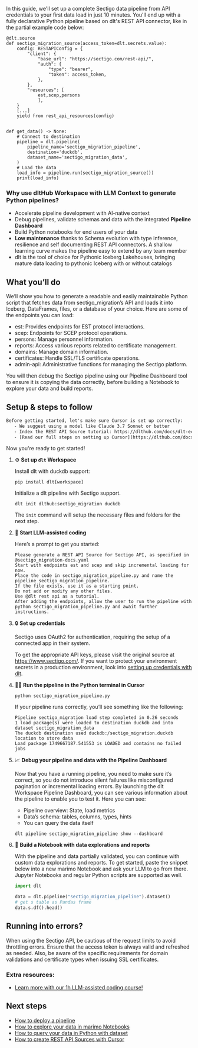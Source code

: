 In this guide, we'll set up a complete Sectigo data pipeline from API credentials to your first data load in just 10 minutes. You'll end up with a fully declarative Python pipeline based on dlt's REST API connector, like in the partial example code below:

```python-outcome
@dlt.source
def sectigo_migration_source(access_token=dlt.secrets.value):
    config: RESTAPIConfig = {
        "client": {
            "base_url": "https://sectigo.com/rest-api/",
            "auth": {
                "type": "bearer",
                "token": access_token,
            },
        },
        "resources": [
            est,scep,persons
            ],
    }
    [...]
    yield from rest_api_resources(config)


def get_data() -> None:
    # Connect to destination
    pipeline = dlt.pipeline(
        pipeline_name='sectigo_migration_pipeline',
        destination='duckdb',
        dataset_name='sectigo_migration_data', 
    )
    # Load the data
    load_info = pipeline.run(sectigo_migration_source())
    print(load_info) 
```

### Why use dltHub Workspace with LLM Context to generate Python pipelines?

- Accelerate pipeline development with AI-native context
- Debug pipelines, validate schemas and data with the integrated **Pipeline Dashboard**
- Build Python notebooks for end users of your data
- **Low maintenance** thanks to Schema evolution with type inference, resilience and self documenting REST API connectors. A shallow learning curve makes the pipeline easy to extend by any team member
- dlt is the tool of choice for Pythonic Iceberg Lakehouses, bringing mature data loading to pythonic Iceberg with or without catalogs

## What you’ll do

We’ll show you how to generate a readable and easily maintainable Python script that fetches data from sectigo_migration’s API and loads it into Iceberg, DataFrames, files, or a database of your choice. Here are some of the endpoints you can load:

- est: Provides endpoints for EST protocol interactions.
- scep: Endpoints for SCEP protocol operations.
- persons: Manage personnel information.
- reports: Access various reports related to certificate management.
- domains: Manage domain information.
- certificates: Handle SSL/TLS certificate operations.
- admin-api: Administrative functions for managing the Sectigo platform.

You will then debug the Sectigo pipeline using our Pipeline Dashboard tool to ensure it is copying the data correctly, before building a Notebook to explore your data and build reports.

## Setup & steps to follow

```default
Before getting started, let's make sure Cursor is set up correctly:
   - We suggest using a model like Claude 3.7 Sonnet or better
   - Index the REST API Source tutorial: https://dlthub.com/docs/dlt-ecosystem/verified-sources/rest_api/ and add it to context as **@dlt rest api**
   - [Read our full steps on setting up Cursor](https://dlthub.com/docs/dlt-ecosystem/llm-tooling/cursor-restapi#23-configuring-cursor-with-documentation)
```

Now you're ready to get started!

1. ⚙️ **Set up `dlt` Workspace**
    
    Install dlt with duckdb support:
    ```shell
    pip install dlt[workspace]
    ```

    Initialize a dlt pipeline with Sectigo support.
    ```shell
    dlt init dlthub:sectigo_migration duckdb
    ```

    The `init` command will setup the necessary files and folders for the next step.
    
2. 🤠 **Start LLM-assisted coding**
    
    Here’s a prompt to get you started:
    
    ```prompt
    Please generate a REST API Source for Sectigo API, as specified in @sectigo_migration-docs.yaml 
    Start with endpoints est and scep and skip incremental loading for now. 
    Place the code in sectigo_migration_pipeline.py and name the pipeline sectigo_migration_pipeline. 
    If the file exists, use it as a starting point. 
    Do not add or modify any other files. 
    Use @dlt rest api as a tutorial. 
    After adding the endpoints, allow the user to run the pipeline with python sectigo_migration_pipeline.py and await further instructions.
    ```

    
3. 🔒 **Set up credentials** 
    
    Sectigo uses OAuth2 for authentication, requiring the setup of a connected app in their system.
    
    To get the appropriate API keys, please visit the original source at https://www.sectigo.com/.
    If you want to protect your environment secrets in a production environment, look into [setting up credentials with dlt](https://dlthub.com/docs/walkthroughs/add_credentials).
    
4. 🏃‍♀️ **Run the pipeline in the Python terminal in Cursor**
    
    ```shell
    python sectigo_migration_pipeline.py
    ```
    
    If your pipeline runs correctly, you’ll see something like the following:
    
    ```shell
    Pipeline sectigo_migration load step completed in 0.26 seconds
    1 load package(s) were loaded to destination duckdb and into dataset sectigo_migration_data
    The duckdb destination used duckdb:/sectigo_migration.duckdb location to store data
    Load package 1749667187.541553 is LOADED and contains no failed jobs
    ```
    
5. 📈 **Debug your pipeline and data with the Pipeline Dashboard**

    Now that you have a running pipeline, you need to make sure it’s correct, so you do not introduce silent failures like misconfigured pagination or incremental loading errors. By launching the dlt Workspace Pipeline Dashboard, you can see various information about the pipeline to enable you to test it. Here you can see:
    - Pipeline overview: State, load metrics
    - Data’s schema: tables, columns, types, hints
    - You can query the data itself
    
    ```shell
    dlt pipeline sectigo_migration_pipeline show --dashboard
    ```
    
6. 🐍 **Build a Notebook with data explorations and reports**

    With the pipeline and data partially validated, you can continue with custom data explorations and reports. To get started, paste the snippet below into a new marimo Notebook and ask your LLM to go from there. Jupyter Notebooks and regular Python scripts are supported as well.

    
    ```python
    import dlt

   data = dlt.pipeline("sectigo_migration_pipeline").dataset()
   # get s table as Pandas frame
   data.s.df().head()
    ```

## Running into errors?

When using the Sectigo API, be cautious of the request limits to avoid throttling errors. Ensure that the access token is always valid and refreshed as needed. Also, be aware of the specific requirements for domain validations and certificate types when issuing SSL certificates.

### Extra resources:

- [Learn more with our 1h LLM-assisted coding course!](https://www.youtube.com/watch?v=GGid70rnJuM)

## Next steps

- [How to deploy a pipeline](https://dlthub.com/docs/walkthroughs/deploy-a-pipeline)
- [How to explore your data in marimo Notebooks](https://dlthub.com/docs/general-usage/dataset-access/marimo)
- [How to query your data in Python with dataset](https://dlthub.com/docs/general-usage/dataset-access/dataset)
- [How to create REST API Sources with Cursor](https://dlthub.com/docs/dlt-ecosystem/llm-tooling/cursor-restapi)